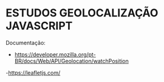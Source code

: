 # ESTUDOS GEOLOCALIZAÇÃO JAVASCRIPT

Documentação: 
- https://developer.mozilla.org/pt-BR/docs/Web/API/Geolocation/watchPosition

-https://leafletjs.com/




